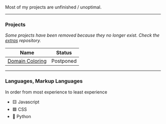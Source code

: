 Most of my projects are unfinished / unoptimal.

---

### Projects

*Some projects have been removed because they no longer exist. Check the [extras](https://github.com/Requals/extras) repository.*

| Name            | Status      |
|-----------------|-------------|
| [Domain Coloring](https://requals.github.io/domaincoloring/) | Postponed   |

--- 

### Languages, Markup Languages

In order from most experience to least experience

- 🟨 Javascript
- 🟦 CSS
- 🐍 Python
